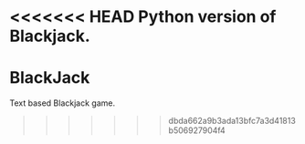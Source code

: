 <<<<<<< HEAD
Python version of Blackjack.
=======
# BlackJack
Text based Blackjack game.
>>>>>>> dbda662a9b3ada13bfc7a3d41813b506927904f4
